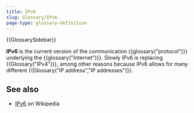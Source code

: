 ```yaml
---
title: IPv6
slug: Glossary/IPv6
page-type: glossary-definition
---
```


{{GlossarySidebar}}

**IPv6** is the current version of the communication {{glossary("protocol")}} underlying the {{glossary("Internet")}}. Slowly IPv6 is replacing {{Glossary("IPv4")}}, among other reasons because IPv6 allows for many different {{Glossary("IP address","IP addresses")}}.

## See also

- [IPv6](https://en.wikipedia.org/wiki/IPv6) on Wikipedia
